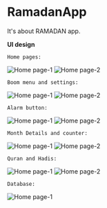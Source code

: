 # RamadanApp
It's about RAMADAN app.

**UI design**

```
Home pages:
```
![Home page-1](https://github.com/MamunOrRashid/RamadanApp/blob/master/images/HomePage.png) ![Home page-2](https://github.com/MamunOrRashid/RamadanApp/blob/master/images/HomePage2.png)


```
Boom menu and settings:
```
![Home page-1](https://github.com/MamunOrRashid/RamadanApp/blob/master/images/boomMenu.png) ![Home page-2](https://github.com/MamunOrRashid/RamadanApp/blob/master/images/setting.png)


```
Alarm button:
```
![Home page-1](https://github.com/MamunOrRashid/RamadanApp/blob/master/images/alarmBUtton.png) ![Home page-2](https://github.com/MamunOrRashid/RamadanApp/blob/master/images/setAlarm.png)

```
Month Details and counter:
```
![Home page-1](https://github.com/MamunOrRashid/RamadanApp/blob/master/images/monthDetails.png) ![Home page-2](https://github.com/MamunOrRashid/RamadanApp/blob/master/images/counter.png)

```
Quran and Hadis:
```
![Home page-1](https://github.com/MamunOrRashid/RamadanApp/blob/master/images/quran1.png) ![Home page-2](https://github.com/MamunOrRashid/RamadanApp/blob/master/images/quran2.png)


```
Database:
```
![Home page-1](https://github.com/MamunOrRashid/RamadanApp/blob/master/images/database.png)


